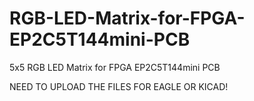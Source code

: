 # RGB-LED-Matrix-for-FPGA-EP2C5T144mini-PCB
5x5 RGB LED Matrix for FPGA EP2C5T144mini PCB

NEED TO UPLOAD THE FILES FOR EAGLE OR KICAD!
